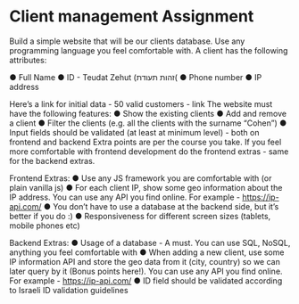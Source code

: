 # Client management Assignment

Build a simple website that will be our clients database.
Use any programming language you feel comfortable with.
A client has the following attributes:

● Full Name
● ID - Teudat Zehut (זהות תעודת(
● Phone number
● IP address

Here’s a link for initial data - 50 valid customers - link
The website must have the following features:
● Show the existing clients
● Add and remove a client
● Filter the clients (e.g. all the clients with the surname “Cohen”)
● Input fields should be validated (at least at minimum level) - both on frontend and backend
Extra points are per the course you take. If you feel more comfortable with frontend development do the
frontend extras - same for the backend extras.

Frontend Extras:
● Use any JS framework you are comfortable with (or plain vanilla js)
● For each client IP, show some geo information about the IP address. You can use any API you find
online. For example - https://ip-api.com/
● You don’t have to use a database at the backend side, but it’s better if you do :)
● Responsiveness for different screen sizes (tablets, mobile phones etc)

Backend Extras:
● Usage of a database - A must. You can use SQL, NoSQL, anything you feel comfortable with
● When adding a new client, use some IP information API and store the geo data from it (city,
country) so we can later query by it (Bonus points here!). You can use any API you find online.
For example - https://ip-api.com/
● ID field should be validated according to Israeli ID validation guidelines
